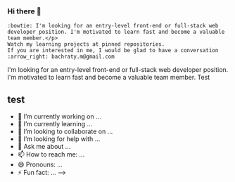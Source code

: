 ### Hi there 👋

    :bowtie: I'm looking for an entry-level front-end or full-stack web developer position. I'm motivated to learn fast and become a valuable team member.</p>
    Watch my learning projects at pinned repositories.
    If you are interested in me, I would be glad to have a conversation :arrow_right: bachraty.m@gmail.com

I'm looking for an entry-level front-end or full-stack web developer position. I'm motivated to learn fast and become a valuable team member.
Test
## test


- 🔭 I’m currently working on ...
- 🌱 I’m currently learning ...
- 👯 I’m looking to collaborate on ...
- 🤔 I’m looking for help with ...
- 💬 Ask me about ...
- 📫 How to reach me: ...
- 😄 Pronouns: ...
- ⚡ Fun fact: ...
-->
